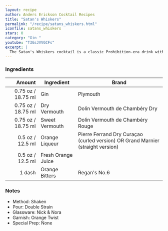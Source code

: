 ```yaml
---
layout: recipe
author: Anders Erickson Cocktail Recipes
title: "Satan's Whiskers"
permalink: "/recipe/satans_whiskers.html"
iconfile: satans_whiskers
stars: 0
category: "Gin "
youtube: "T3GsJVVGCFs"
excerpt: |
  The Satan's Whiskers cocktail is a classic Prohibition-era drink with a devilishly delicious flavor profile.
---
```


### Ingredients

|  Amount | Ingredient         | Brand                                                                           |
| ------: | ------------------ | ------------------------------------------------------------------------------- |
| 0.75 oz / 18.75 ml | Gin                | Plymouth                                                                        |
| 0.75 oz / 18.75 ml | Dry Vermouth       | Dolin Vermouth de Chambéry Dry                                                  |
| 0.75 oz / 18.75 ml | Sweet Vermouth     | Dolin Vermouth de Chambéry Rouge                                                |
|  0.5 oz / 12.5 ml | Orange Liqueur     | Pierre Ferrand Dry Curaçao (curled version) OR Grand Marnier (straight version) |
|  0.5 oz / 12.5 ml | Fresh Orange Juice |
|  1 dash | Orange Bitters     | Regan's No.6                                                                    |

### Notes

- Method: Shaken
- Pour: Double Strain
- Glassware: Nick & Nora
- Garnish: Orange Twist
- Special Prep: None

